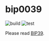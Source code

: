 # bip0039 
![build](https://github.com/eclair-lumiere/bip0039/actions/workflows/build.yml/badge.svg)
![test](https://github.com/eclair-lumiere/bip0039/actions/workflows/test.yml/badge.svg)

Please read [BIP39](https://github.com/bitcoin/bips/blob/master/bip-0039.mediawiki).